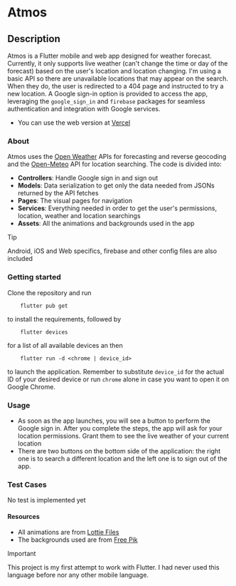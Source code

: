 # Atmos

## Description

Atmos is a Flutter mobile and web app designed for weather forecast. Currently, it only supports live weather (can't change the time or day of the forecast) based on
the user's location and location changing. I'm using a basic API so there are unavailable locations that may appear on the search. When they do, the user is redirected
to a 404 page and instructed to try a new location. A Google sign-in option is provided to access the app, leveraging the `google_sign_in` and `firebase` packages for seamless authentication and integration with Google services.

* You can use the web version at [Vercel](https://atmos-liveweather.vercel.app)

### About

Atmos uses the [Open Weather](https://openweathermap.org/api) APIs for forecasting and reverse geocoding and the [Open-Meteo](https://open-meteo.com/) API for location searching. The code is divided into:

* **Controllers**: Handle Google sign in and sign out
* **Models**: Data serialization to get only the data needed from JSONs returned by the API fetches 
* **Pages**: The visual pages for navigation
* **Services**: Everything needed in order to get the user's permissions, location, weather and location searchings
* **Assets**: All the animations and backgrounds used in the app

> [!TIP]
> Android, iOS and Web specifics, firebase and other config files are also included 

### Getting started

Clone the repository and run
```
    flutter pub get
```
to install the requirements, followed by 
```
    flutter devices
```
for a list of all available devices an then 
```
    flutter run -d <chrome | device_id>
```
to launch the application. Remember to substitute `device_id` for the actual ID of your desired device or run `chrome` alone in case you want to open it on Google Chrome.

### Usage

* As soon as the app launches, you will see a button to perform the Google sign in. After you complete the steps, the app will ask for your location permissions. Grant them
to see the live weather of your current location
* There are two buttons on the bottom side of the application: the right one is to search a different location and the left one is to sign out of the app. 

### Test Cases

No test is implemented yet

#### Resources

* All animations are from [Lottie Files](https://lottiefiles.com) 
* The backgrounds used are from [Free Pik](https://br.freepik.com)

> [!IMPORTANT]
> This project is my first attempt to work with Flutter. I had never used this language before nor any other mobile language. 
